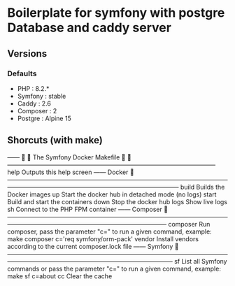 # Boilerplate for symfony with postgre Database and caddy server

## Versions

### Defaults

- PHP : 8.2.* 
- Symfony : stable 
- Caddy : 2.6
- Composer : 2
- Postgre : Alpine 15

## Shorcuts (with make)

 —— 🎵 🐳 The Symfony Docker Makefile 🐳 🎵 ——————————————————————————————————
help                           Outputs this help screen
 —— Docker 🐳 ————————————————————————————————————————————————————————————————
build                          Builds the Docker images
up                             Start the docker hub in detached mode (no logs)
start                          Build and start the containers
down                           Stop the docker hub
logs                           Show live logs
sh                             Connect to the PHP FPM container
 —— Composer 🧙 ——————————————————————————————————————————————————————————————
composer                       Run composer, pass the parameter "c=" to run a given command, example: make composer c='req symfony/orm-pack'
vendor                         Install vendors according to the current composer.lock file
 —— Symfony 🎵 ———————————————————————————————————————————————————————————————
sf                             List all Symfony commands or pass the parameter "c=" to run a given command, example: make sf c=about
cc                             Clear the cache


